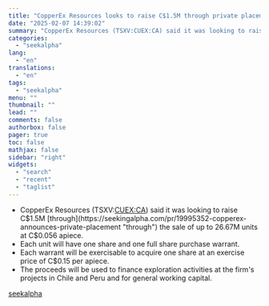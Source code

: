 ```yaml
---
title: "CopperEx Resources looks to raise C$1.5M through private placement"
date: "2025-02-07 14:39:02"
summary: "CopperEx Resources (TSXV:CUEX:CA) said it was looking to raise C$1.5M through the sale of up to 26.67M units at C$0.056 apiece. Each unit will have one share and one full share purchase warrant. Each warrant will be exercisable to acquire one share at an exercise price of C$0.15 per apiece...."
categories:
  - "seekalpha"
lang:
  - "en"
translations:
  - "en"
tags:
  - "seekalpha"
menu: ""
thumbnail: ""
lead: ""
comments: false
authorbox: false
pager: true
toc: false
mathjax: false
sidebar: "right"
widgets:
  - "search"
  - "recent"
  - "taglist"
---
```


* CopperEx Resources (TSXV:[CUEX:CA](https://seekingalpha.com/symbol/CUEX:CA "CopperEx Resources Corporation")) said it was looking to raise C$1.5M [through](https://seekingalpha.com/pr/19995352-copperex-announces-private-placement "through") the sale of up to 26.67M units at C$0.056 apiece.
* Each unit will have one share and one full share purchase warrant.
* Each warrant will be exercisable to acquire one share at an exercise price of C$0.15 per apiece.
* The proceeds will be used to finance exploration activities at the firm's projects in Chile and Peru and for general working capital.

[seekalpha](https://seekingalpha.com/news/4405045-copperex-resources-looks-to-raise-c1_5m-through-private-placement)
